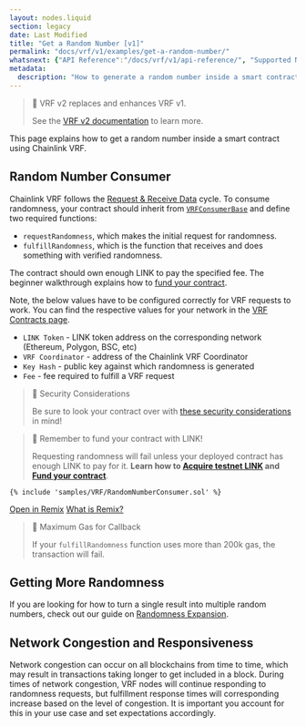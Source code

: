 ```yaml
---
layout: nodes.liquid
section: legacy
date: Last Modified
title: "Get a Random Number [v1]"
permalink: "docs/vrf/v1/examples/get-a-random-number/"
whatsnext: {"API Reference":"/docs/vrf/v1/api-reference/", "Supported Networks":"/docs/vrf/v1/supported-networks/"}
metadata:
  description: "How to generate a random number inside a smart contract using Chainlink VRF."
---
```


> 🚧 VRF v2 replaces and enhances VRF v1.
>
> See the [VRF v2 documentation](/docs/vrf/v2/examples/get-a-random-number/) to learn more.

This page explains how to get a random number inside a smart contract using Chainlink VRF.

## Random Number Consumer

Chainlink VRF follows the [Request & Receive Data](/docs/any-api/introduction/) cycle. To consume randomness, your contract should inherit from <a href="https://github.com/smartcontractkit/chainlink/blob/master/contracts/src/v0.8/VRFConsumerBase.sol" target="_blank">`VRFConsumerBase`</a> and define two required functions:

- `requestRandomness`, which makes the initial request for randomness.
- `fulfillRandomness`, which is the function that receives and does something with verified randomness.

The contract should own enough LINK to pay the specified fee. The beginner walkthrough explains how to [fund your contract](/docs/fund-your-contract/).

Note, the below values have to be configured correctly for VRF requests to work. You can find the respective values for your network in the [VRF Contracts page](/docs/vrf/v1/supported-networks).
- `LINK Token` - LINK token address on the corresponding network (Ethereum, Polygon, BSC, etc)
- `VRF Coordinator` - address of the Chainlink VRF Coordinator
- `Key Hash` - public key against which randomness is generated
- `Fee` - fee required to fulfill a VRF request

> 🚧 Security Considerations
>
> Be sure to look your contract over with [these security considerations](/docs/vrf/v1/security) in mind!

> 🚧 Remember to fund your contract with LINK!
>
> Requesting randomness will fail unless your deployed contract has enough LINK to pay for it. **Learn how to [Acquire testnet LINK](/docs/acquire-link/) and [Fund your contract](/docs/fund-your-contract/)**.

```solidity Kovan
{% include 'samples/VRF/RandomNumberConsumer.sol' %}
```

<div class="remix-callout">
      <a href="https://remix.ethereum.org/#url=https://docs.chain.link/samples/VRF/RandomNumberConsumer.sol" target="_blank" >Open in Remix</a>
      <a href="/docs/conceptual-overview/#what-is-remix">What is Remix?</a>
</div>

> 🚧 Maximum Gas for Callback
>
> If your `fulfillRandomness` function uses more than 200k gas, the transaction will fail.

## Getting More Randomness

If you are looking for how to turn a single result into multiple random numbers, check out our guide on [Randomness Expansion](/docs/vrf/v1/best-practices/#getting-multiple-random-numbers).

## Network Congestion and Responsiveness

Network congestion can occur on all blockchains from time to time, which may result in transactions taking longer to get included in a block. During times of network congestion, VRF nodes will continue responding to randomness requests, but fulfillment response times will corresponding increase based on the level of congestion. It is important you account for this in your use case and set expectations accordingly.
